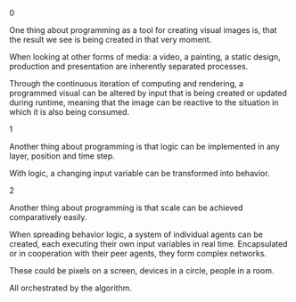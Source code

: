 0

One thing about programming as a tool for creating visual images is, that the result we see is being created in that very moment.

When looking at other forms of media: a video, a painting, a static design, production and presentation are inherently separated processes.

Through the continuous iteration of computing and rendering, a programmed visual can be altered by input that is being created or updated during runtime, meaning that the image can be reactive to the situation in which it is also being consumed.

1

Another thing about programming is that logic can be implemented in any layer, position and time step.

With logic, a changing input variable can be transformed into behavior.

2

Another thing about programming is that scale can be achieved comparatively easily.

When spreading behavior logic, a system of individual agents can be created, each executing their own input variables in real time. Encapsulated or in cooperation with their peer agents, they form complex networks.

These could be pixels on a screen, devices in a circle, people in a room.

All orchestrated by the algorithm.
